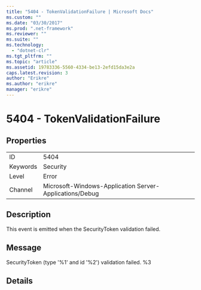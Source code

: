 ```yaml
---
title: "5404 - TokenValidationFailure | Microsoft Docs"
ms.custom: ""
ms.date: "03/30/2017"
ms.prod: ".net-framework"
ms.reviewer: ""
ms.suite: ""
ms.technology: 
  - "dotnet-clr"
ms.tgt_pltfrm: ""
ms.topic: "article"
ms.assetid: 19783336-5560-4334-be13-2efd15da3e2a
caps.latest.revision: 3
author: "Erikre"
ms.author: "erikre"
manager: "erikre"
---
```

# 5404 - TokenValidationFailure
## Properties  
  
|||  
|-|-|  
|ID|5404|  
|Keywords|Security|  
|Level|Error|  
|Channel|Microsoft-Windows-Application Server-Applications/Debug|  
  
## Description  
 This event is emitted when the SecurityToken validation failed.  
  
## Message  
 SecurityToken (type '%1' and id '%2') validation failed. %3  
  
## Details